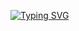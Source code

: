 [![Typing SVG](https://readme-typing-svg.herokuapp.com?font=jetbrains+mono&color=FFFFFF&background=000000&width=450&lines=Adri%C3%A0+Juanola+-%3E+Devops+Engineer+%3C3)](https://git.io/typing-svg)
